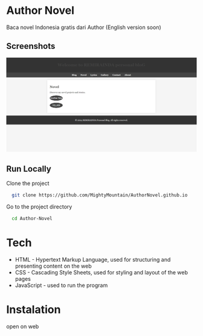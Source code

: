 
# Author Novel

Baca novel Indonesia gratis dari Author (English version soon)


## Screenshots

![App Screenshot](./image/sss.jpeg)


## Run Locally

Clone the project

```bash
  git clone https://github.com/MightyMountain/AuthorNovel.github.io
```

Go to the project directory

```bash
  cd Author-Novel
```

# Tech
- HTML - Hypertext Markup Language, used for structuring and presenting content on the web
- CSS - Cascading Style Sheets, used for styling and layout of the web pages
- JavaScript - used to run the program

# Instalation
open on web

